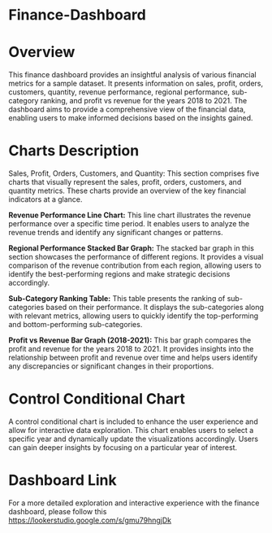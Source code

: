 # Finance-Dashboard
# Overview
This finance dashboard provides an insightful analysis of various financial metrics for a sample dataset. It presents information on sales, profit, orders, customers, quantity, revenue performance, regional performance, sub-category ranking, and profit vs revenue for the years 2018 to 2021. The dashboard aims to provide a comprehensive view of the financial data, enabling users to make informed decisions based on the insights gained.

# Charts Description
 Sales, Profit, Orders, Customers, and Quantity: This section comprises five charts that visually represent the sales, profit, orders, customers, and quantity metrics. These charts provide an overview of the key financial indicators at a glance.

**Revenue Performance Line Chart:** This line chart illustrates the revenue performance over a specific time period. It enables users to analyze the revenue trends and identify any significant changes or patterns.

**Regional Performance Stacked Bar Graph:** The stacked bar graph in this section showcases the performance of different regions. It provides a visual comparison of the revenue contribution from each region, allowing users to identify the best-performing regions and make strategic decisions accordingly.

**Sub-Category Ranking Table:** This table presents the ranking of sub-categories based on their performance. It displays the sub-categories along with relevant metrics, allowing users to quickly identify the top-performing and bottom-performing sub-categories.

**Profit vs Revenue Bar Graph (2018-2021):** This bar graph compares the profit and revenue for the years 2018 to 2021. It provides insights into the relationship between profit and revenue over time and helps users identify any discrepancies or significant changes in their proportions.

# Control Conditional Chart
A control conditional chart is included to enhance the user experience and allow for interactive data exploration. This chart enables users to select a specific year and dynamically update the visualizations accordingly. Users can gain deeper insights by focusing on a particular year of interest.

# Dashboard Link
For a more detailed exploration and interactive experience with the finance dashboard, please follow this https://lookerstudio.google.com/s/gmu79hngjDk
